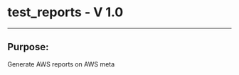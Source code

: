 #   test_reports - V 1.0
--------------------------------------------------------------------------------
## Purpose: 
Generate AWS reports on AWS meta
